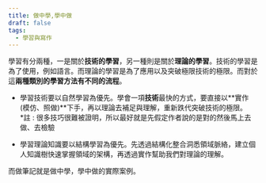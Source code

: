 ```yaml
---
title: 做中學,學中做
draft: false
tags:
  - 學習與寫作
---
```

學習有分兩種，一是關於**技術的學習**，另一種則是關於**理論的學習**。技術的學習是為了使用，例如語言。而理論的學習是為了應用以及突破極限技術的極限。而對於這**兩種類別的學習方法有不同的流程**。

- 學習技術要以自然學習為優先。學會一項**技術**最快的方式，要直接以**實作(模仿、照做)**下手，再以理論去補足與理解，重新跌代突破技術的極限。  
    *註 : 很多技巧很難被證明，所以最好就是先假定作者說的是對的然後馬上去做、去檢驗
    

- 學習理論知識要以結構學習為優先。先透過結構化整合洞悉領域脈絡，建立個人知識樹快速掌握領域的架構，再透過實作幫助我們對理論的理解。
    

而做筆記就是做中學，學中做的實際案例。